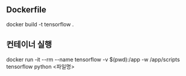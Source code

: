 ## Dockerfile
docker build -t tensorflow .

## 컨테이너 실행
docker run -it --rm --name tensorflow -v $(pwd):/app -w /app/scripts tensorflow python <파일명>




